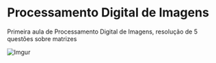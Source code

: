# Processamento Digital de Imagens

Primeira aula de Processamento Digital de Imagens, resolução de 5 questões sobre matrizes

![Imgur](https://imgur.com/gHkuHvJ.jpg)
